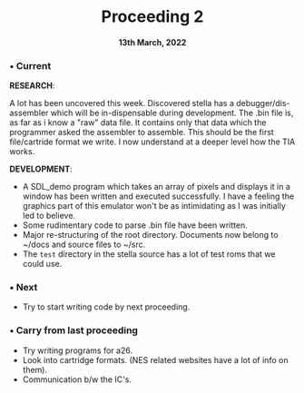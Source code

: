 <h1 align="center" class="smallcaps"> Proceeding 2 </h1>
<h4 align="center" class="smallcaps"> 13th March, 2022 </h4>

### • Current 

**RESEARCH**:

A lot has been uncovered this week. Discovered stella has a
debugger/dis-assembler which will be in-dispensable during development.
The .bin file is, as far as i know a "raw" data file. It contains only that
data which the programmer asked the assembler to assemble. This should be the
first file/cartride format we write. I now understand at a deeper level how the 
TIA works.

**DEVELOPMENT**:

* A SDL_demo program which takes an array of pixels and displays it in a window
  has been written and executed successfully. I have a feeling the graphics part
of this emulator won't be as intimidating as I was initially led to believe.
* Some rudimentary code to parse .bin file have been written.
* Major re-structuring of the root directory. Documents now belong to ~/docs and 
source files to ~/src.
* The `test` directory in the stella source has a lot of test roms that we
  could use.

### • Next

* Try to start writing code by next proceeding.

### • Carry from last proceeding

* Try writing programs for a26.
* Look into cartridge formats. (NES related websites have a lot of info on
  them).
* Communication b/w the IC's.
